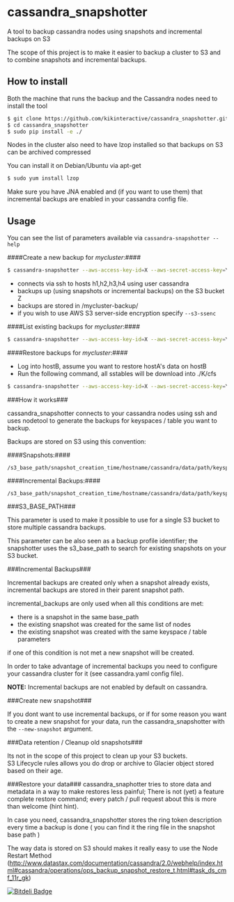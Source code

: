 cassandra_snapshotter
======================

A tool to backup cassandra nodes using snapshots and incremental backups on S3

The scope of this project is to make it easier to backup a cluster to S3 and to combine
snapshots and incremental backups.

How to install
--------------

Both the machine that runs the backup and the Cassandra nodes need to install the tool

``` bash
$ git clone https://github.com/kikinteractive/cassandra_snapshotter.git
$ cd cassandra_snapshotter
$ sudo pip install -e ./
```

Nodes in the cluster also need to have lzop installed so that backups on S3 can be archived compressed

You can install it on Debian/Ubuntu via apt-get

``` bash
$ sudo yum install lzop
```

Make sure you have JNA enabled and (if you want to use them) that incremental backups are enabled in your cassandra config file.

Usage
-----

You can see the list of parameters available via `cassandra-snapshotter --help`

####Create a new backup for *mycluster*:####


``` bash
$ cassandra-snapshotter --aws-access-key-id=X --aws-secret-access-key=Y --s3-bucket-name=Z --s3-base-path="mycluster-backup" --s3-ssenc --hosts=h1,h2,h3,h4 --user=cassandra
```


- connects via ssh to hosts h1,h2,h3,h4 using user cassandra
- backups up (using snapshots or incremental backups) on the S3 bucket Z
- backups are stored in /mycluster-backup/
- if you wish to use AWS S3 server-side encryption specify ```--s3-ssenc```

####List existing backups for *mycluster*:####

``` bash
$ cassandra-snapshotter --aws-access-key-id=X --aws-secret-access-key=Y --s3-bucket-name=Z --s3-base-path=mycluster list
```

####Restore backups for *mycluster*:####
* Log into hostB, assume you want to restore hostA's data on hostB
* Run the following command, all sstables will be download into ./K/cfs
```bash
$ cassandra-snapshotter --aws-access-key-id=X --aws-secret-access-key=Y --s3-bucket-name=Z --s3-base-path='mycluster' restore  --keyspace=K --hosts=hostA --target-hosts=hostB
```


###How it works###

cassandra_snapshotter connects to your cassandra nodes using ssh and uses nodetool to generate
the backups for keyspaces / table you want to backup.

Backups are stored on S3 using this convention:

####Snapshots:####

	/s3_base_path/snapshot_creation_time/hostname/cassandra/data/path/keyspace/table/snapshots

####Incremental Backups:####

	/s3_base_path/snapshot_creation_time/hostname/cassandra/data/path/keyspace/table/backups

###S3_BASE_PATH###

This parameter is used to make it possible to use for a single S3 bucket to store multiple cassandra backups.

This parameter can be also seen as a backup profile identifier; the snapshotter uses the s3_base_path to search for existing snapshots on your S3 bucket.


###Incremental Backups###

Incremental backups are created only when a snapshot already exists, incremental backups are stored in their parent snapshot path.

incremental_backups are only used when all this conditions are met:

- there is a snapshot in the same base_path
- the existing snapshot was created for the same list of nodes
- the existing snapshot was created with the same keyspace / table parameters

if one of this condition is not met a new snapshot will be created.

In order to take advantage of incremental backups you need to configure your cassandra cluster for it (see cassandra.yaml config file).

__NOTE:__ Incremental backups are not enabled by default on cassandra.


###Create new snapshot###

If you dont want to use incremental backups, or if for some reason you want to create a new snapshot for your data, run the cassandra_snapshotter with the `--new-snapshot` argument.

###Data retention / Cleanup old snapshots###

Its not in the scope of this project to clean up your S3 buckets.   
S3 Lifecycle rules allows you do drop or archive to Glacier object stored based on their age.

###Restore your data###
cassandra_snaphotter tries to store data and metadata in a way to make restores less painful; There is not (yet) a feature complete restore command; every patch / pull request about this is more than welcome (hint hint).

In case you need, cassandra_snapshotter stores the ring token description every time a backup is done ( you can find it the ring file in the snapshot base path )

The way data is stored on S3 should makes it really easy to use the Node Restart Method (http://www.datastax.com/documentation/cassandra/2.0/webhelp/index.html#cassandra/operations/ops_backup_snapshot_restore_t.html#task_ds_cmf_11r_gk)


[![Bitdeli Badge](https://d2weczhvl823v0.cloudfront.net/tbarbugli/cassandra_snapshotter/trend.png)](https://bitdeli.com/free "Bitdeli Badge")

